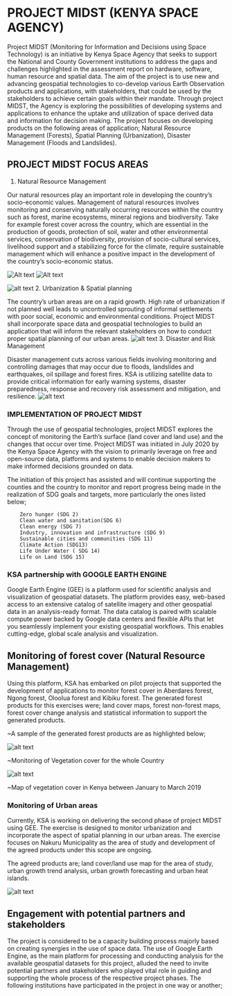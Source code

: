 # PROJECT MIDST (KENYA SPACE AGENCY)

Project MIDST (Monitoring for Information and Decisions using Space Technology) is an initiative by Kenya Space Agency that seeks to support the National and County Government institutions to address the gaps and challenges highlighted in the assessment report on hardware, software, human resource and spatial data. The aim of the project is to use new and advancing geospatial technologies to co-develop various Earth Observation products and applications, with stakeholders, that could be used by the stakeholders to achieve certain goals within their mandate.
Through project MIDST, the Agency is exploring the possibilities of developing systems and applications to enhance the uptake and utilization of space derived data and information for decision making. The project focuses on developing products on the following areas of application; Natural Resource Management (Forests), Spatial Planning (Urbanization), Disaster Management (Floods and Landslides).

## PROJECT MIDST FOCUS AREAS

1. Natural Resource Management

Our natural resources play an important role in developing the country’s socio-economic values. Management of natural resources involves monitoring and conserving naturally occurring resources within the country such as forest, marine ecosystems, mineral regions and biodiversity. Take for example forest cover across the country, which are essential in the production of goods, protection of soil, water and other environmental services, conservation of biodiversity, provision of socio-cultural services, livelihood support and a stabilizing force for the climate, require sustainable management which will enhance a positive impact in the development of the country’s socio-economic status.

<img
src="https://ksa.go.ke/sites/default/files/inline-images/midst1.jpg"
  alt="Alt text"
  style="display: inline-block; margin: 0 auto; max-width: 80%"/>
  <img
  src="https://ksa.go.ke/sites/default/files/inline-images/midst1.jpg"
  alt="Alt text"
  style="display: inline-block; margin: 0 auto; max-width: 80%"/>

![alt text](https://ksa.go.ke/sites/default/files/inline-images/midst1.jpg)
2. Urbanization & Spatial planning

The country’s urban areas are on a rapid growth. High rate of urbanization if not planned well leads to uncontrolled sprouting of informal settlements with poor social, economic and environmental conditions. Project MIDST shall incorporate space data and geospatial technologies to build an application that will inform the relevant stakeholders on how to conduct proper spatial planning of our urban areas.
![alt text](https://www.archdaily.com/968716/the-urban-remnants-of-colonial-planning-in-africa-dar-es-salaam-and-nairobi/614c3e58f91c8184a700009e-the-urban-remnants-of-colonial-planning-in-africa-dar-es-salaam-and-nairobi-photo)
3. Disaster and Risk Management

Disaster management cuts across various fields involving monitoring and controlling damages that may occur due to floods, landslides and earthquakes, oil spillage and forest fires. KSA is utilizing satellite data to provide critical information for early warning systems, disaster preparedness, response and recovery risk assessment and mitigation, and resilience.
![alt text](https://ksa.go.ke/sites/default/files/inline-images/midst3.jpg)

### IMPLEMENTATION OF PROJECT MIDST

Through the use of geospatial technologies, project MIDST explores the concept of monitoring the Earth’s surface (land cover and land use) and the changes that occur over time. Project MIDST was initiated in July 2020 by the Kenya Space Agency with the vision to primarily leverage on free and open-source data, platforms and systems to enable decision makers to make informed decisions grounded on data.

The initiation of this project has assisted and will continue supporting the counties and the country to monitor and report progress being made in the realization of SDG goals and targets, more particularly the ones listed below;

        Zero hunger (SDG 2)
        Clean water and sanitation(SDG 6)
        Clean energy (SDG 7)
        Industry, innovation and infrastructure (SDG 9)
        Sustainable cities and communities (SDG 11)
        Climate Action (SDG13)
        Life Under Water ( SDG 14)
        Life on Land (SDG 15)

### KSA partnership with GOOGLE EARTH ENGINE

Google Earth Engine (GEE) is a platform used for scientific analysis and visualization of geospatial datasets. The platform provides easy, web-based access to an extensive catalog of satellite imagery and other geospatial data in an analysis-ready format. The data catalog is paired with scalable compute power backed by Google data centers and flexible APIs that let you seamlessly implement your existing geospatial workflows. This enables cutting-edge, global scale analysis and visualization.

## Monitoring of forest cover (Natural Resource Management)

Using this platform, KSA has embarked on pilot projects that supported the development of applications to monitor forest cover in Aberdares forest, Ngong forest, Oloolua forest and Kibiku forest. The generated forest products for this exercises were; land cover maps, forest non-forest maps, forest cover change analysis and statistical information to support the generated products.

~A sample of the generated forest products are as highlighted below;

![alt text](https://ksa.go.ke/sites/default/files/inline-images/midst3.jpghttps://ksa.go.ke/sites/default/files/inline-images/midst4.jpg)

~Monitoring of Vegetation cover for the whole Country

![alt text](https://ksa.go.ke/sites/default/files/inline-images/midst5.jpg)

~Map of vegetation cover in Kenya between January to March 2019

### Monitoring of Urban areas

Currently, KSA is working on delivering the second phase of project MIDST using GEE. The exercise is designed to monitor urbanization and incorporate the aspect of spatial planning in our urban areas. The exercise focuses on Nakuru Municipality as the area of study and development of the agreed products under this scope are ongoing.

The agreed products are; land cover/land use map for the area of study, urban growth trend analysis, urban growth forecasting and urban heat islands.

![alt text](https://ksa.go.ke/sites/default/files/inline-images/midst6.png)

## Engagement with potential partners and stakeholders

The project is considered to be a capacity building process majorly based on creating synergies in the use of space data. The use of Google Earth Engine, as the main platform for processing and conducting analysis for the available geospatial datasets for this project, alluded the need to invite potential partners and stakeholders who played vital role in guiding and supporting the whole process of the respective project phases. The following institutions have participated in the project in one way or another;
